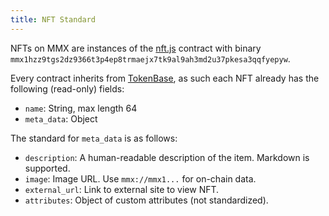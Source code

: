```yaml
---
title: NFT Standard
---
```


NFTs on MMX are instances of the [nft.js](https://github.com/madMAx43v3r/mmx-node/blob/master/src/contract/nft.js) contract with binary `mmx1hzz9tgs2dz9366t3p4ep8trmaejx7tk9al9ah3md2u37pkesa3qqfyepyw`.

Every contract inherits from [TokenBase](https://github.com/madMAx43v3r/mmx-node/blob/master/interface/contract/TokenBase.vni), as such each NFT already has the following (read-only) fields:
- `name`: String, max length 64
- `meta_data`: Object

The standard for `meta_data` is as follows:
- `description`: A human-readable description of the item. Markdown is supported.
- `image`: Image URL. Use `mmx://mmx1...` for on-chain data.
- `external_url`: Link to external site to view NFT.
- `attributes`: Object of custom attributes (not standardized).
